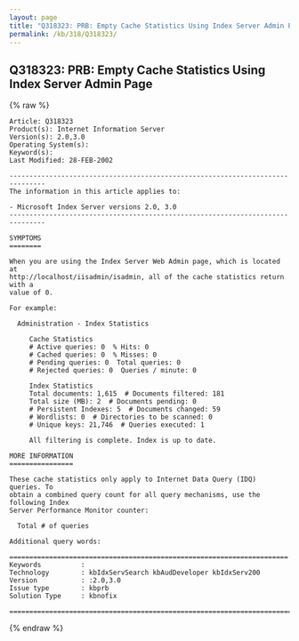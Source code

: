 ```yaml
---
layout: page
title: "Q318323: PRB: Empty Cache Statistics Using Index Server Admin Page"
permalink: /kb/318/Q318323/
---
```


## Q318323: PRB: Empty Cache Statistics Using Index Server Admin Page

{% raw %}

	Article: Q318323
	Product(s): Internet Information Server
	Version(s): 2.0,3.0
	Operating System(s): 
	Keyword(s): 
	Last Modified: 28-FEB-2002
	
	-------------------------------------------------------------------------------
	The information in this article applies to:
	
	- Microsoft Index Server versions 2.0, 3.0 
	-------------------------------------------------------------------------------
	
	SYMPTOMS
	========
	
	When you are using the Index Server Web Admin page, which is located at
	http://localhost/iisadmin/isadmin, all of the cache statistics return with a
	value of 0.
	
	For example:
	
	  Administration - Index Statistics 
	
	     Cache Statistics 
	     # Active queries: 0  % Hits: 0 
	     # Cached queries: 0  % Misses: 0 
	     # Pending queries: 0  Total queries: 0 
	     # Rejected queries: 0  Queries / minute: 0 
	
	     Index Statistics 
	     Total documents: 1,615  # Documents filtered: 181 
	     Total size (MB): 2  # Documents pending: 0 
	     # Persistent Indexes: 5  # Documents changed: 59 
	     # Wordlists: 0  # Directories to be scanned: 0 
	     # Unique keys: 21,746  # Queries executed: 1 
	
	     All filtering is complete. Index is up to date.
	
	MORE INFORMATION
	================
	
	These cache statistics only apply to Internet Data Query (IDQ) queries. To
	obtain a combined query count for all query mechanisms, use the following Index
	Server Performance Monitor counter:
	
	  Total # of queries
	
	Additional query words:
	
	======================================================================
	Keywords          :  
	Technology        : kbIdxServSearch kbAudDeveloper kbIdxServ200
	Version           : :2.0,3.0
	Issue type        : kbprb
	Solution Type     : kbnofix
	
	=============================================================================
	

{% endraw %}
